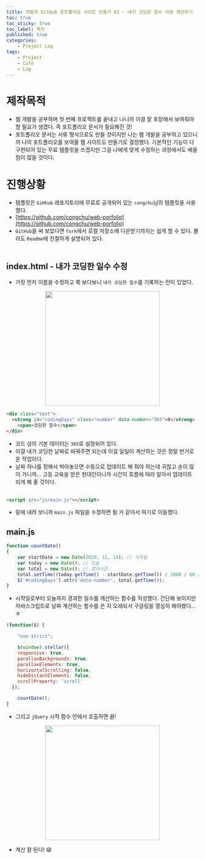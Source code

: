 ```yaml
---
title: 개발자 GitHub 포트폴리오 사이트 만들기 01 - 내가 코딩한 일수 자동 계산하기
toc: true
toc_sticky: true
toc_label: 목차
published: true
categories:
    - Project Log
tags:
    - Project
    - Cafe
    - Log
---
```

# 제작목적
* 웹 개발을 공부하며 첫 번째 프로젝트를 끝내고 나니까 이걸 잘 포장해서 보여줘야 할 필요가 생겼다. 즉 포트폴리오 문서가 필요해진 것!
* 포트폴리오 문서는 서류 형식으로도 만들 것이지만 나는 웹 개발을 공부하고 있으니까 나의 포트폴리오를 보여줄 웹 사이트도 만들기로 결정했다. 기본적인 기능이 다 구현되어 있는 무료 템플릿을 쓰겠지만 그걸 나에게 맞게 수정하는 과정에서도 배울 점이 많을 것이다.

# 진행상황
* 템플릿은 `GiHhub` 레포지토리에 무료로 공개되어 있는 `congchu`님의 템플릿을 사용했다.
* [https://github.com/congchu/web-porfolio](https://github.com/congchu/web-porfolio)
* `GitHub`을 써 보았다면 `fork`에서 로컬 저장소에 다운받기까지는 쉽게 할 수 있다. 몰라도 `Readme`에 친절하게 설명되어 있다.<br><br>

## index.html - 내가 코딩한 일수 수정
* 가장 먼저 이름을 수정하고 쭉 보다보니 `내가 코딩한 일수`를 기록하는 란이 있었다.

<p align="center"><img src="../../assets/images/codingDaysDefault.png" width="300"></p>

```html
<div class="text">
  <strong id="codingDays" class="number" data-number="365">0</strong>
    <span>코딩한 일수</span>
</div>
```

* 코드 상의 기본 데이터는 `365`로 설정되어 있다.
* 이걸 내가 코딩한 날짜로 바꿔주면 되는데 이걸 일일이 계산하는 것은 정말 번거로운 작업이다.
* 날짜 하나를 정해서 박아놓으면 수동으로 업데이트 해 줘야 하는데 귀찮고 손이 많이 가니까... 고등 교육을 받은 현대인이니까 시간이 흐름에 따라 알아서 업데이트 되게 해 줄 것이다.<br><br>

```html
<script src="js/main.js"></script>
```

* 밑에 내려 보니까 `main.js` 파일을 수정하면 될 거 같아서 여기로 이동했다.

## main.js

```javascript
function countDate()
{
    var startDate = new Date(2020, 11, 14); // 시작일
    var today = new Date(); // 오늘
    var total = new Date(); // 경과시간
    total.setTime((today.getTime() - startDate.getTime()) / 1000 / 60 / 60 / 24);
    $('#codingDays').attr('data-number', total.getTime());
}
```

* 시작일로부터 오늘까지 경과한 일수를 계산하는 함수를 작성했다. 간단해 보이지만 자바스크립트로 날짜 계산하는 함수를 쓴 지 오래되서 구글링을 열심히 해야했다...ㅎ

```javascript
(function($) {

    "use strict";

    $(window).stellar({
    responsive: true,
    parallaxBackgrounds: true,
    parallaxElements: true,
    horizontalScrolling: false,
    hideDistantElements: false,
    scrollProperty: 'scroll'
  });

    countDate();
}
```

* 그리고 `jQuery` 시작 함수 안에서 호출하면 끝!

<p align="center"><img src="../../assets/images/codingDaysUpdate.png" width="300"></p>

* 계산 잘 된다! 😄<br><br><br>

<!--# 포트폴리오 페이지-->
<!--* 아직 수정 중... [백엔드 개발자 황유진](https://miro7923.github.io/web-porfolio/)-->
